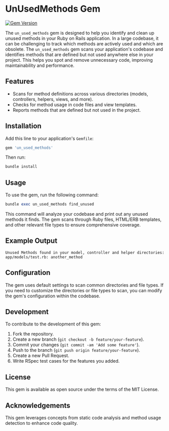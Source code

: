 # UnUsedMethods Gem

[![Gem Version](https://badge.fury.io/rb/un_used_methods.svg)](https://badge.fury.io/rb/un_used_methods)

The `un_used_methods` gem is designed to help you identify and clean up unused methods in your Ruby on Rails application. In a large codebase, it can be challenging to track which methods are actively used and which are obsolete. The `un_used_methods` gem scans your application's codebase and identifies methods that are defined but not used anywhere else in your project. This helps you spot and remove unnecessary code, improving maintainability and performance.


## Features

- Scans for method definitions across various directories (models, controllers, helpers, views, and more).
- Checks for method usage in code files and view templates.
- Reports methods that are defined but not used in the project.

## Installation

Add this line to your application's `Gemfile`:

```ruby
gem 'un_used_methods'
```

Then run:

```ruby
bundle install
```

## Usage

To use the gem, run the following command:

```ruby
bundle exec un_used_methods find_unused
```

This command will analyze your codebase and print out any unused methods it finds. The gem scans through Ruby files, HTML/ERB templates, and other relevant file types to ensure comprehensive coverage.

## Example Output

```plaintext
Unused Methods found in your model, controller and helper directories:
app/models/test.rb: another_method
```

## Configuration

The gem uses default settings to scan common directories and file types. If you need to customize the directories or file types to scan, you can modify the gem's configuration within the codebase.

## Development

To contribute to the development of this gem:

1. Fork the repository.
2. Create a new branch (`git checkout -b feature/your-feature`).
3. Commit your changes (`git commit -am 'Add some feature'`).
4. Push to the branch (`git push origin feature/your-feature`).
5. Create a new Pull Request.
6. Write RSpec test cases for the features you added.

## License

This gem is available as open source under the terms of the MIT License.

## Acknowledgements

This gem leverages concepts from static code analysis and method usage detection to enhance code quality.
